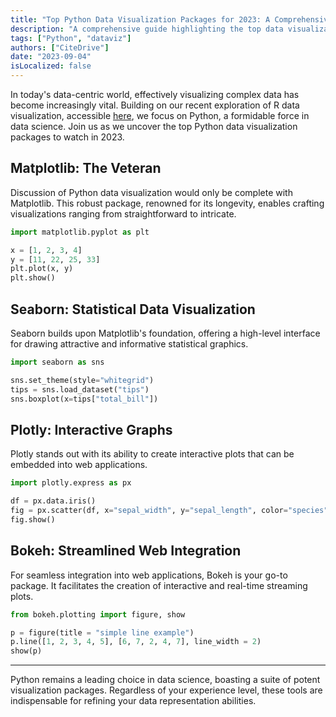 ```yaml
---
title: "Top Python Data Visualization Packages for 2023: A Comprehensive Guide"
description: "A comprehensive guide highlighting the top data visualization packages available for R in 2023, showcasing their features, use cases, and unique capabilities."
tags: ["Python", "dataviz"]
authors: ["CiteDrive"]
date: "2023-09-04"
isLocalized: false
---
```



In today's data-centric world, effectively visualizing complex data has become increasingly vital. Building on our recent exploration of R data visualization, accessible [here](https://datanautes.com/en/top-data-visualization-packages-for-r-a-guide-for-2023/), we focus on Python, a formidable force in data science. Join us as we uncover the top Python data visualization packages to watch in 2023.



## Matplotlib: The Veteran

Discussion of Python data visualization would only be complete with Matplotlib. This robust package, renowned for its longevity, enables crafting visualizations ranging from straightforward to intricate.

```python
import matplotlib.pyplot as plt

x = [1, 2, 3, 4]
y = [11, 22, 25, 33]
plt.plot(x, y)
plt.show()
```

## Seaborn: Statistical Data Visualization

Seaborn builds upon Matplotlib's foundation, offering a high-level interface for drawing attractive and informative statistical graphics.

```python
import seaborn as sns

sns.set_theme(style="whitegrid")
tips = sns.load_dataset("tips")
sns.boxplot(x=tips["total_bill"])
```
## Plotly: Interactive Graphs

Plotly stands out with its ability to create interactive plots that can be embedded into web applications.

```python
import plotly.express as px

df = px.data.iris()
fig = px.scatter(df, x="sepal_width", y="sepal_length", color="species")
fig.show()

```

## Bokeh: Streamlined Web Integration

For seamless integration into web applications, Bokeh is your go-to package. It facilitates the creation of interactive and real-time streaming plots.

```python
from bokeh.plotting import figure, show

p = figure(title = "simple line example")
p.line([1, 2, 3, 4, 5], [6, 7, 2, 4, 7], line_width = 2)
show(p)
```

---

Python remains a leading choice in data science, boasting a suite of potent visualization packages. Regardless of your experience level, these tools are indispensable for refining your data representation abilities.
